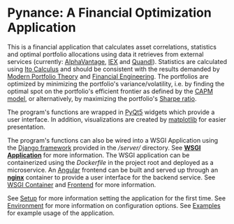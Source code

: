 # Pynance: A Financial Optimization Application

This is a financial application that calculates asset correlations, statistics and optimal portfolio allocations using data it retrieves from external services (currently: [AlphaVantage](https://www.alphavantage.co), [IEX](https://iexcloud.io/) and [Quandl](https://www.quandl.com/)). Statistics are calculated using [Ito Calculus](https://en.wikipedia.org/wiki/It%C3%B4_calculus) and should be consistent with the results demanded by [Modern Portfolio Theory](https://en.wikipedia.org/wiki/Modern_portfolio_theory) and [Financial Engineering](https://en.wikipedia.org/wiki/Black%E2%80%93Scholes_equation). The portfolios are optimized by minimizing the portfolio's variance/volatility, i.e. by finding the optimal spot on the portfolio's efficient frontier as defined by the [CAPM model](https://en.wikipedia.org/wiki/Capital_asset_pricing_model), or alternatively, by maximizing the portfolio's [Sharpe ratio](https://en.wikipedia.org/wiki/Sharpe_ratio).

The program's functions are wrapped in [PyQt5](https://doc.qt.io/qtforpython/index.html) widgets which provide a user interface. In addition, visualizations are created by [matplotlib](https://matplotlib.org/3.3.3/contents.html) for easier presentation.

The program's functions can also be wired into a WSGI Application using the [Django framework](https://docs.djangoproject.com/en/3.1/) provided in the <i>/server/</i> directory. See <b>[WSGI Application](docs/source/wsgi-application/SERVER.md)</b> for more information. The WSGI application can be containerized using the <i>Dockerfile</i> in the project root and deployed as a microservice. An [Angular](https://angular.io/docs) frontend can be built and served up through an <b>[nginx](https://nginx.org/en/docs/)</b> container to provide a user interface for the backend service. See [WSGI Container](source/docs/wsgi-application/CONTAINER.md) and [Frontend](docs/source/wsgi-application/FRONTEND.md) for more information.

See [Setup](docs/source/main/SETUP.md) for more information setting the application for the first time. See [Environment](docs/source/main/configuration/ENVIRONMENT.md) for more information on configuration options. See [Examples](docs/source/main/EXAMPLES.md) for example usage of the application.